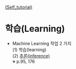 [(Self_tutorial)](https://github.com/DoranLyong/DL_coding_master/tree/master/Self_tutorial)
# 학습(Learning)

* Machine Learning 작업 2 가지 <br/>
    (1) 학습(learning) <br/>
    (2) [추론(inference)](https://github.com/DoranLyong/DL_coding_master/tree/master/Self_tutorial/2_inference) <br/>
    ※ p.95, 176 